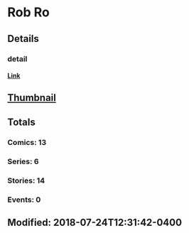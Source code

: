 # Rob  Ro 
## Details
### detail
#### [Link](http://marvel.com/comics/creators/4414/rob_ro?utm_campaign=apiRef&utm_source=225578a89fc76f3d20fbffda5d17a88d)
## [Thumbnail](http://i.annihil.us/u/prod/marvel/i/mg/b/40/image_not_available.jpg)
## Totals
### Comics: 13
### Series: 6
### Stories: 14
### Events: 0
## Modified: 2018-07-24T12:31:42-0400